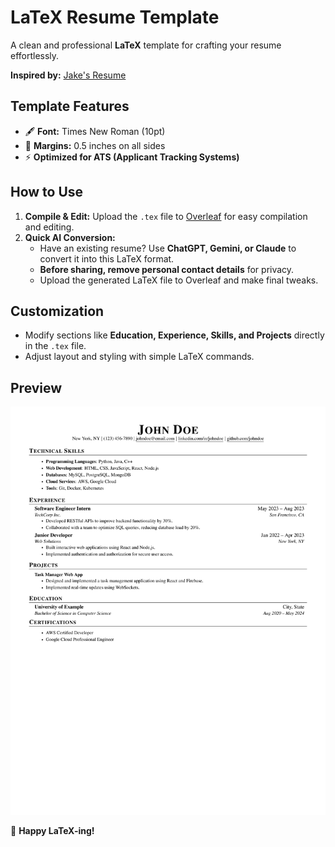 # LaTeX Resume Template

A clean and professional **LaTeX** template for crafting your resume effortlessly.

**Inspired by:** [Jake's Resume](https://www.overleaf.com/latex/templates/jakes-resume/syzfjbzwjncs)

## Template Features

- 🖋 **Font:** Times New Roman (10pt)
- 📏 **Margins:** 0.5 inches on all sides
- ⚡ **Optimized for ATS (Applicant Tracking Systems)**

## How to Use

1. **Compile & Edit:** Upload the `.tex` file to [Overleaf](https://www.overleaf.com/) for easy compilation and editing.
2. **Quick AI Conversion:**
   - Have an existing resume? Use **ChatGPT, Gemini, or Claude** to convert it into this LaTeX format.
   - **Before sharing, remove personal contact details** for privacy.
   - Upload the generated LaTeX file to Overleaf and make final tweaks.

## Customization

- Modify sections like **Education, Experience, Skills, and Projects** directly in the `.tex` file.
- Adjust layout and styling with simple LaTeX commands.

## Preview

![Resume Sample](SampleOutput.png)

🚀 **Happy LaTeX-ing!**
